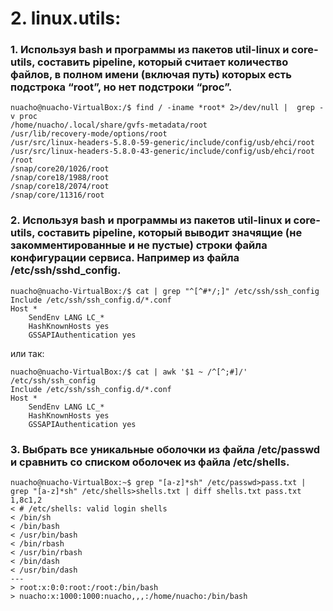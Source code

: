 
# 2. linux.utils:


### 1. Используя bash и программы из пакетов util-linux и core-utils, составить pipeline, который считает количество файлов, в полном имени (включая путь) которых есть подстрока “root”, но нет подстроки “proc”.

```
nuacho@nuacho-VirtualBox:/$ find / -iname *root* 2>/dev/null |  grep -v proc
/home/nuacho/.local/share/gvfs-metadata/root
/usr/lib/recovery-mode/options/root
/usr/src/linux-headers-5.8.0-59-generic/include/config/usb/ehci/root
/usr/src/linux-headers-5.8.0-43-generic/include/config/usb/ehci/root
/root
/snap/core20/1026/root
/snap/core18/1988/root
/snap/core18/2074/root
/snap/core/11316/root

```


### 2. Используя bash и программы из пакетов util-linux и core-utils, составить pipeline, который выводит значящие (не закомментированные и не пустые) строки файла конфигурации сервиса. Например из файла /etc/ssh/sshd_config.

```
nuacho@nuacho-VirtualBox:/$ cat | grep "^[^#*/;]" /etc/ssh/ssh_config 
Include /etc/ssh/ssh_config.d/*.conf
Host *
    SendEnv LANG LC_*
    HashKnownHosts yes
    GSSAPIAuthentication yes
```
или так:

```
nuacho@nuacho-VirtualBox:/$ cat | awk '$1 ~ /^[^;#]/' /etc/ssh/ssh_config 
Include /etc/ssh/ssh_config.d/*.conf
Host *
    SendEnv LANG LC_*
    HashKnownHosts yes
    GSSAPIAuthentication yes
```

### 3. Выбрать все уникальные оболочки из файла /etc/passwd и сравнить со списком оболочек из файла /etc/shells.

```
nuacho@nuacho-VirtualBox:~$ grep "[a-z]*sh" /etc/passwd>pass.txt | grep "[a-z]*sh" /etc/shells>shells.txt | diff shells.txt pass.txt
1,8c1,2
< # /etc/shells: valid login shells
< /bin/sh
< /bin/bash
< /usr/bin/bash
< /bin/rbash
< /usr/bin/rbash
< /bin/dash
< /usr/bin/dash
---
> root:x:0:0:root:/root:/bin/bash
> nuacho:x:1000:1000:nuacho,,,:/home/nuacho:/bin/bash

```